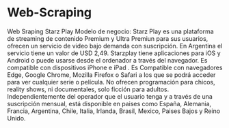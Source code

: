 # Web-Scraping
Web Sraping Starz Play
Modelo de negocio:
Starz Play es una plataforma de streaming de contenido Premium y Ultra Premiun para sus usuarios, ofrecen un servicio de video bajo demanda con suscripción. En Argentina el servicio tiene un valor de USD 2,49. Starzplay tiene aplicaciones para iOS y Android o puede usarse desde el ordenador a través del navegador. Es compatible con dispositivos iPhone e iPad . Es Compatible con navegadores Edge, Google Chrome, Mozilla Firefox o Safari a los que se podrá acceder para ver cualquier serie o película. No ofrecen programación para chicos, reality shows, ni documentales, solo ficción para adultos. Independientemente del operador que el usuario tenga y a través de una suscripción mensual, está disponible en paises como España, Alemania, Francia, Argentina, Chile, Italia, Irlanda, Brasil, Mexico, Paises Bajos y Reino Unido.
